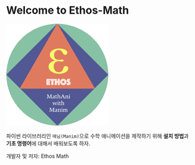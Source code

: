 # Welcome to Ethos-Math

<img src="./assets/Intro_ManimAni3.png" style="zoom:50%;"/>

파이썬 라이브러리인 `매님(Manim)`으로 수학 애니메이션을 제작하기 위해 **설치 방법**과 **기초 명령어**에 대해서 배워보도록 하자.

개발자 및 저자: Ethos Math
